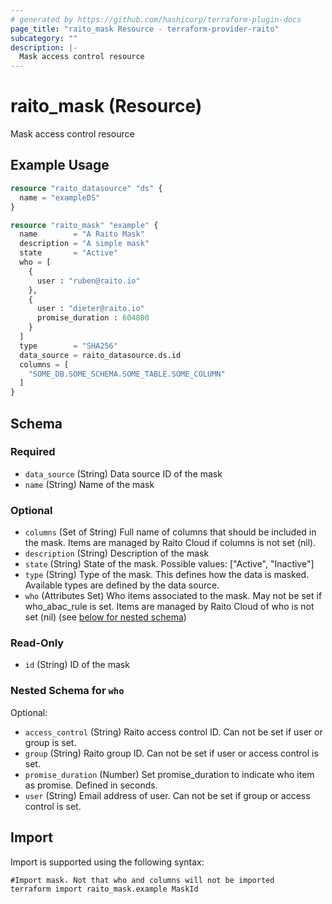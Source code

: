 ```yaml
---
# generated by https://github.com/hashicorp/terraform-plugin-docs
page_title: "raito_mask Resource - terraform-provider-raito"
subcategory: ""
description: |-
  Mask access control resource
---
```


# raito_mask (Resource)

Mask access control resource

## Example Usage

```terraform
resource "raito_datasource" "ds" {
  name = "exampleDS"
}

resource "raito_mask" "example" {
  name        = "A Raito Mask"
  description = "A simple mask"
  state       = "Active"
  who = [
    {
      user : "ruben@raito.io"
    },
    {
      user : "dieter@raito.io"
      promise_duration : 604800
    }
  ]
  type        = "SHA256"
  data_source = raito_datasource.ds.id
  columns = [
    "SOME_DB.SOME_SCHEMA.SOME_TABLE.SOME_COLUMN"
  ]
}
```

<!-- schema generated by tfplugindocs -->
## Schema

### Required

- `data_source` (String) Data source ID of the mask
- `name` (String) Name of the mask

### Optional

- `columns` (Set of String) Full name of columns that should be included in the mask. Items are managed by Raito Cloud if columns is not set (nil).
- `description` (String) Description of the mask
- `state` (String) State of the mask. Possible values: ["Active", "Inactive"]
- `type` (String) Type of the mask. This defines how the data is masked. Available types are defined by the data source.
- `who` (Attributes Set) Who items associated to the mask. May not be set if who_abac_rule is set. Items are managed by Raito Cloud of who is not set (nil) (see [below for nested schema](#nestedatt--who))

### Read-Only

- `id` (String) ID of the mask

<a id="nestedatt--who"></a>
### Nested Schema for `who`

Optional:

- `access_control` (String) Raito access control ID. Can not be set if user or group is set.
- `group` (String) Raito group ID. Can not be set if user or access control is set.
- `promise_duration` (Number) Set promise_duration to indicate who item as promise. Defined in seconds.
- `user` (String) Email address of user. Can not be set if group or access control is set.

## Import

Import is supported using the following syntax:

```shell
#Import mask. Not that who and columns will not be imported
terraform import raito_mask.example MaskId
```
